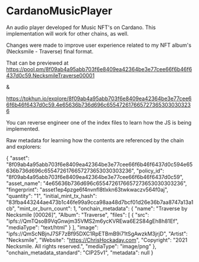 # CardanoMusicPlayer
An audio player developed for Music NFT's on Cardano. This implementation will work for other chains, as well.


Changes were made to improve user experience related to my NFT album's (Necksmile - Traverse) final format.

That can be previewed at https://pool.pm/8f09ab4a95abb703f6e8409ea42364be3e77cee66f6b46f6437d0c59.NecksmileTraverse00001

&

https://tokhun.io/explore/8f09ab4a95abb703f6e8409ea42364be3e77cee66f6b46f6437d0c59.4e65636b736d696c6554726176657273653030303236

You can reverse engineer one of the index files to learn how the JS is being implemented.


Raw metadata for learning how the contents are referenced by the chain and explorers:

{
    "asset": "8f09ab4a95abb703f6e8409ea42364be3e77cee66f6b46f6437d0c594e65636b736d696c6554726176657273653030303236",
    "policy_id": "8f09ab4a95abb703f6e8409ea42364be3e77cee66f6b46f6437d0c59",
    "asset_name": "4e65636b736d696c6554726176657273653030303236",
    "fingerprint": "asset1ep4pzge6f4nvnfl8tlxkn63twkwaczv564f0aj",
    "quantity": "1",
    "initial_mint_tx_hash": "83fba443244ae473b1c46fe99a9cca98aa48d7bcf01d26e36b7aa8747a13a1cb",
    "mint_or_burn_count": 1,
    "onchain_metadata": {
        "name": "Traverse by Necksmile [00026]",
        "Album": "Traverse",
        "files": [
            {
                "src": "ipfs://QmTQsoB9VqGnwjm35VMS2m6ycKVREwa6E2S84gEh8h81Ef",
                "mediaType": "text/html"
            }
        ],
        "image": "ipfs://QmScNBjnJ7SF7zBf95DXC1RpETBmB9i71tSgAwzkM3jrjD",
        "Artist": "Necksmile",
        "Website": "https://ChrisHockaday.com",
        "Copyright": "2021 Necksmile. All rights reserved.",
        "mediaType": "image/png"
    },
    "onchain_metadata_standard": "CIP25v1",
    "metadata": null
}
